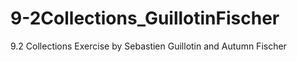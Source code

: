 # 9-2Collections_GuillotinFischer
 9.2 Collections Exercise by Sebastien Guillotin and Autumn Fischer
